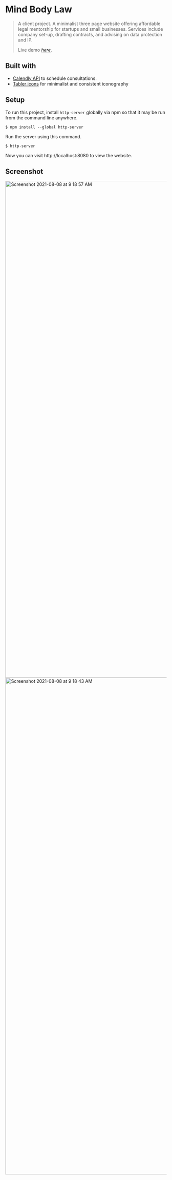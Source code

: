 # Mind Body Law

> A client project. A minimalist three page website offering affordable legal mentorship for startups and small businesses. Services include company set-up, drafting contracts, and advising on data protection and IP.
> 
> Live demo [_here_](https://www.mindbodylaw.co.uk).
	
## Built with
* [Calendly API](https://calendly.stoplight.io/docs/gh/calendly/api-docs) to schedule consultations.
* [Tabler icons](https://tabler-icons.io/) for minimalist and consistent iconography
	
## Setup
To run this project, install `http-server` globally via npm so that it may be run from the command line anywhere.
```
$ npm install --global http-server
```
Run the server using this command.
```
$ http-server
```
Now you can visit http://localhost:8080 to view the website.

## Screenshot
<img width="1552" alt="Screenshot 2021-08-08 at 9 18 57 AM" src="https://user-images.githubusercontent.com/59119022/128625805-61df835d-758a-427b-8831-16c9a645e500.png">
<img width="1552" alt="Screenshot 2021-08-08 at 9 18 43 AM" src="https://user-images.githubusercontent.com/59119022/128625809-275994d6-cf9c-4c17-8f6a-114c77acf974.png">
